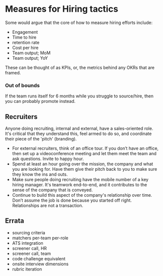 # Measures for Hiring tactics

Some would argue that the core of how to measure hiring efforts include:

* Engagement 
* Time to hire 
* retention rate
* Cost per hire
* Team output; MoM
* Team output; YoY

These can be thought of as KPIs, or, the metrics behind any OKRs that are framed.

### Out of bounds

If the team runs itself for 6 months while you struggle to source/hire, then you can probably promote instead.

## Recruiters

Anyone doing recruiting, internal and external, have a sales-oriented role.  It's critical that they understand this, feel armed to do so, and coordinate their piece of the 'pitch' (branding).

* For external recruiters, think of an office tour. If you don’t have an office, then set up a videoconference meeting and let them meet the team and ask questions. Invite to happy hour.
* Spend at least an hour going over the mission, the company and what you are looking for.  Have them give their pitch back to you to make sure they know the ins and outs.
* Make sure people doing recruiting have the mobile number of a key hiring manager.  It's teamwork end-to-end, and it contributes to the sense of the company that is conveyed.
* Continue to build this aspect of the company's relationship over time.  Don’t assume the job is done because you started off right. Relationships are not a transaction.


## Errata

* sourcing criteria
* matchers per-team per-role
* ATS integration
* screener call, HR
* screener call, team
* code challenge equivalent
* onsite interview dimensions 
* rubric iteration